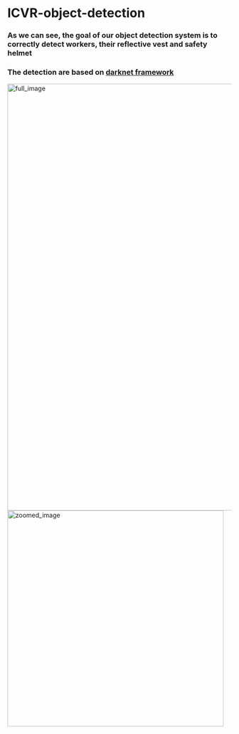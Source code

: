 # ICVR-object-detection
### As we can see, the goal of our object detection system is to correctly detect workers, their reflective vest and safety helmet
### The detection are based on [darknet framework](https://github.com/AlexeyAB/darknet)

<img width="960" alt="full_image" src="https://user-images.githubusercontent.com/85686842/196033408-ddcc173e-97ae-42d3-9985-80bba701c0ad.png">
<img width="486" alt="zoomed_image" src="https://user-images.githubusercontent.com/85686842/196033414-e6d09552-fd3a-4a56-91f9-d2b43eea08f8.png">
